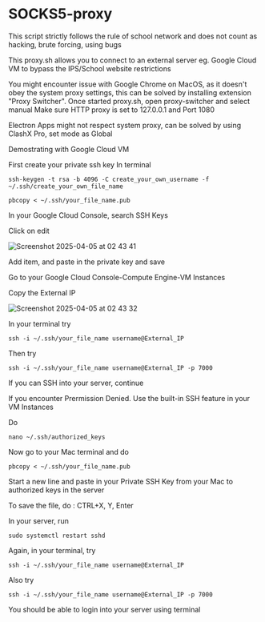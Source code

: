 # SOCKS5-proxy
This script strictly follows the rule of school network and does not count as hacking, brute forcing, using bugs

This proxy.sh allows you to connect to an external server eg. Google Cloud VM to bypass the IPS/School website restrictions

You might encounter issue with Google Chrome on MacOS, as it doesn't obey the system proxy settings, this can be solved by installing extension "Proxy Switcher".
Once started proxy.sh, open proxy-switcher and select manual
Make sure HTTP proxy is set to 127.0.0.1 and Port 1080

Electron Apps might not respect system proxy, can be solved by using ClashX Pro, set mode as Global

Demostrating with Google Cloud VM

First create your private ssh key
In terminal

`ssh-keygen -t rsa -b 4096 -C create_your_own_username -f ~/.ssh/create_your_own_file_name`

`pbcopy < ~/.ssh/your_file_name.pub`

In your Google Cloud Console, search SSH Keys

Click on edit

![Screenshot 2025-04-05 at 02 43 41](https://github.com/user-attachments/assets/c2341f82-873d-4f28-9080-b9752536e6e2)


Add item, and paste in the private key and save

Go to your Google Cloud Console-Compute Engine-VM Instances

Copy the External IP

![Screenshot 2025-04-05 at 02 43 32](https://github.com/user-attachments/assets/c922cbc9-17ad-4d6b-8cb0-cd0c19f73e5a)

In your terminal try

`ssh -i ~/.ssh/your_file_name username@External_IP`

Then try 

`ssh -i ~/.ssh/your_file_name username@External_IP -p 7000`

If you can SSH into your server, continue

If you encounter Prermission Denied. Use the built-in SSH feature in your VM Instances

Do

`nano ~/.ssh/authorized_keys`

Now go to your Mac terminal and do 

`pbcopy < ~/.ssh/your_file_name.pub`

Start a new line and paste in your Private SSH Key from your Mac to authorized keys in the server

To save the file, do : CTRL+X, Y, Enter

In your server, run

`sudo systemctl restart sshd`

Again, in your terminal, try

`ssh -i ~/.ssh/your_file_name username@External_IP`

Also try

`ssh -i ~/.ssh/your_file_name username@External_IP -p 7000`

You should be able to login into your server using terminal

